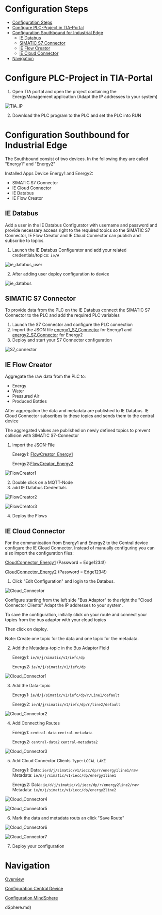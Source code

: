 # Configuration Steps
- [Configuration Steps](#configuration-steps)
- [Configure PLC-Project in TIA-Portal](#configure-plc-project-in-tia-portal)
- [Configuration Southbound for Industrial Edge](#configuration-southbound-for-industrial-edge)
  - [IE Databus](#ie-databus)
  - [SIMATIC S7 Connector](#simatic-s7-connector)
  - [IE Flow Creator](#ie-flow-creator)
  - [IE Cloud Connector](#ie-cloud-connector)
- [Navigation](#navigation)
  

# Configure PLC-Project in TIA-Portal

1. Open TIA portal and open the project containing the EnergyManagement application (Adapt the IP addresses to your system)
   
![TIA_IP](graphics/TIA_IP.png)

2. Download the PLC program to the PLC and set the PLC into RUN
   

# Configuration Southbound for Industrial Edge

The Southbound consist of two devices. In the following they are called "Energy1" and "Energy2"

Installed Apps Device Energy1 and Energy2: 
  - SIMATIC S7 Connector
  - IE Cloud Connector
  - IE Databus
  - IE Flow Creator

## IE Databus

Add a user in the IE Databus Configurator with username and password and provide necessary access right to the required topics so the SIMATIC S7 Connector, IE Flow Creator and IE Cloud Connector can publish and subscribe to topics.

1. Launch the IE Databus Configurator and add your related credentials/topics:
`ie/#`

  ![ie_databus_user](graphics/IE_Databus_User.png)

2. After adding user deploy configuration to device

  ![ie_databus](graphics/IE_Databus.png)


## SIMATIC S7 Connector

To provide data from the PLC on the IE Databus connect the SIMATIC S7 Connector to the PLC and add the required PLC variables

1. Launch the S7 Connector and configure the PLC connection 
2. Import the JSON file [energy1_S7_Connector](../src/Device_Energy1/energy1_S7_Connector.json) for Energy1 and [energy2_S7_Connector](../src/Cevice_Energy2/energy2_S7_Connector.json) for Energy2 
3. Deploy and start your S7 Connector configuration

  ![S7_connector](graphics/S7_Connector.png)

## IE Flow Creator

Aggregate the raw data from the PLC to:
- Energy
- Water
- Pressured Air
- Produced Bottles 

After aggregation the data and metadata are published to IE Databus. IE Cloud Connector subscribes to these topics and sends them to the central device 

The aggregated values are published on newly defined topics to prevent collision with SIMATIC S7-Connector

1. Import the JSON-File
  
    Energy1: [FlowCreator_Energy1](../src/Device_Energy1/FlowCreator_Energy1.json)

    Energy2:[FlowCreator_Energy2](../src/Cevice_Energy2/FlowCreator_Energy2.json)
  
    
  ![FlowCreator1](graphics/Flow_Creator1.png)

2. Double click on a MQTT-Node  
3. add IE Databus Credentials
  
  ![FlowCreator2](graphics/Flow_Creator2.png)
  
    
  ![FlowCreator3](graphics/Flow_Creator3.png)

4. Deploy the Flows

## IE Cloud Connector

For the communication from Energy1 and Energy2 to the Central device configure the IE Cloud Connector. 
Instead of manually configuring you can also import the configuration files:

[CloudConnector_Energy1](../src/Device_Energy1/CloudConnector_Energy1.json) (Password = Edge1234!)

[CloudConnector_Energy2](../src/Cevice_Energy2/CloudConnector_Energy2.json) (Password = Edge1234!)

1. Click "Edit Configuration" and login to the Databus.

  ![Cloud_Connector](graphics/Cloud_Connector_Login.png)

Configure starting from the left side "Bus Adaptor" to the right the "Cloud Connector Clients" Adapt the IP addresses to your system.

To save the configuration, initially click on your route and connect your topics from the bus adaptor with your cloud topics 

Then click on deploy.

Note: Create one topic for the data and one topic for the metadata. 


2. Add the Metadata-topic in the Bus Adaptor Field

    Energy1: `ie/m/j/simatic/v1/iefc/dp`

    Energy2: `ie/m/j/simatic/v1/iefc/dp` 
  
      
  ![Cloud_Connector1](graphics/Cloud_Connector_Topic2.png)
  
3. Add the Data-topic
   
   Energy1:
   `ie/d/j/simatic/v1/iefc/dp/r/Line1/default`
  
   Energy2:
   `ie/d/j/simatic/v1/iefc/dp/r/line2/default`
    
  ![Cloud_Connector2](graphics/Cloud_Connector_Topic1.png)

4. Add Connecting Routes
  
   Energy1:
   `central-data` 
   `central-metadata`
  
   Energy2:
   `central-data2`
   `central-metadata2`
  
    
  ![Cloud_Connector3](graphics/Cloud_Connector_Route.png)

5. Add Cloud Connector Clients
  Type: `LOCAL_LAKE`
  
   Energy1:
   Data: `ie/d/j/simatic/v1/iecc/dp/r/energy1line1/raw`
   Metadata: `ie/m/j/simatic/v1/iecc/dp/energy1line1`
  
   Energy2:
   Data: `ie/d/j/simatic/v1/iecc/dp/r/energy2line2/raw`
   Metadata: `ie/m/j/simatic/v1/iecc/dp/energy2line2`
  
    
  ![Cloud_Connector4](graphics/Cloud_Connector_Client1.png)
    
      
  ![Cloud_Connector5](graphics/Cloud_Connector_Client2.png)

6. Mark the data and metadata routs an click "Save Route" 
      
        
  ![Cloud_Connector6](graphics/Cloud_Connector_Route1.png)
    
      
  ![Cloud_Connector7](graphics/Cloud_Connector_Route2.png)

7. Deploy your configuration





# Navigation

[Overview](../README.md)

[Configuration Central Device](install_Device_Northbound.md)

[Configuration MindSphere](install_MindSphere.md)

dSphere.md)

